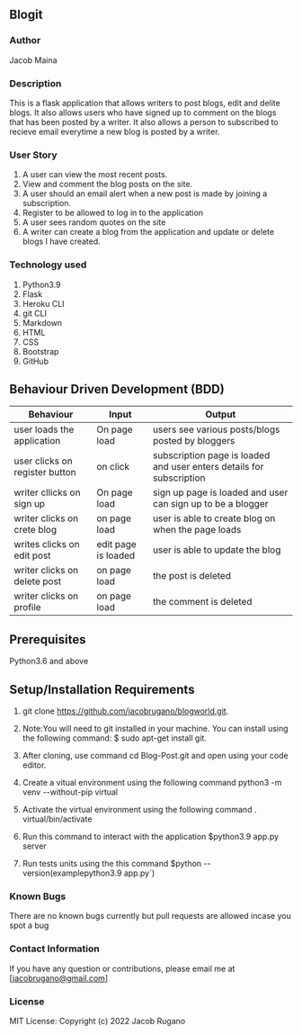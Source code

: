 
## Blogit
### Author
Jacob Maina

### Description
This is a flask application that allows writers to post blogs, edit and delite blogs. It also allows users who have signed up to comment on the blogs that has been posted by a writer. It also allows a person to subscribed to recieve email everytime a new blog is posted by a writer.

### User Story
1. A user can view the most recent posts.
2. View and comment the blog posts on the site.
3. A user should an email alert when a new post is made by joining a subscription.
4. Register to be allowed to log in to the application
5. A user sees random quotes on the site
6. A writer can create a blog from the application and update or delete blogs I have created.

### Technology used
1. Python3.9
2. Flask
3. Heroku CLI
4. git CLI
5. Markdown
6. HTML
7. CSS
8. Bootstrap
9. GitHub

## Behaviour Driven Development (BDD)

| Behaviour   | Input      | Output |
| ------------- | ------------- | -------- |
| user loads the application         | On page load        | users see various posts/blogs posted by bloggers |
| user clicks on register button         | on click        | subscription page is loaded and user enters details for subscription  |
| writer cllicks on sign up         | On page load    | sign up page is loaded and user can sign up to be a blogger |
| writer clicks on crete blog        | on page load        | user is able to create blog on when the page loads  |
| writes clicks on edit post       | edit page is loaded        | user is able to update the blog  |
| writer clicks on delete post       | on page load        | the post is deleted  |
| writer clicks on profile       | on page load         | the comment is deleted  |

## Prerequisites
Python3.6 and above

## Setup/Installation Requirements
1. git clone https://github.com/jacobrugano/blogworld.git.

2. Note:You will need to git installed in your machine. You can install using the following command: $ sudo apt-get install git.
3. After cloning, use command cd Blog-Post.git and open using your code editor.
4. Create a vitual environment using the following command python3 -m venv --without-pip virtual
5. Activate the virtual environment using the following command . virtual/bin/activate
6. Run this command to interact with the application $python3.9 app.py server
7. Run tests units using the this command $python --version(examplepython3.9 app.py`)

### Known Bugs
There are no known bugs currently but pull requests are allowed incase you spot a bug

### Contact Information
If you have any question or contributions, please email me at [jacobrugano@gmail.com]

### License
MIT License:
Copyright (c) 2022 Jacob Rugano
